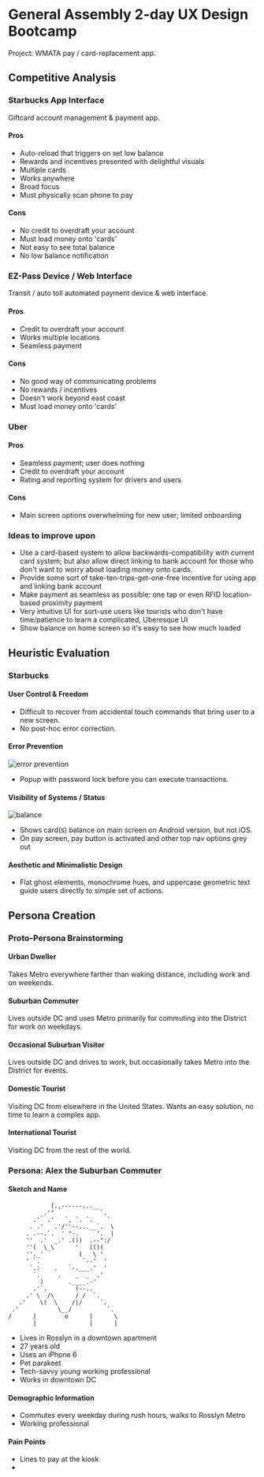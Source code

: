 # General Assembly 2-day UX Design Bootcamp 

Project: WMATA pay / card-replacement app.

## Competitive Analysis

### Starbucks App Interface

Giftcard account management & payment app.

#### Pros

  * Auto-reload that triggers on set low balance
  * Rewards and incentives presented with delightful visuals
  * Multiple cards
  * Works anywhere
  * Broad focus
  * Must physically scan phone to pay

#### Cons

  * No credit to overdraft your account
  * Must load money onto 'cards'
  * Not easy to see total balance
  * No low balance notification

### EZ-Pass Device / Web Interface

Transit / auto toll automated payment device & web interface.

#### Pros

  * Credit to overdraft your account
  * Works multiple locations
  * Seamless payment

#### Cons

  * No good way of communicating problems
  * No rewards / incentives
  * Doesn't work beyond east coast
  * Must load money onto 'cards'

### Uber

#### Pros

  * Seamless payment; user does nothing
  * Credit to overdraft your account
  * Rating and reporting system for drivers and users

#### Cons

  * Main screen options overwhelming for new user; limited onboarding

### Ideas to improve upon

* Use a card-based system to allow backwards-compatibility with current card system; but also allow direct linking to bank account for those who don't want to worry about loading money onto cards.
* Provide some sort of take-ten-trips-get-one-free incentive for using app and linking bank account
* Make payment as seamless as possible: one tap or even RFID location-based proximity payment
* Very intuitive UI for sort-use users like tourists who don't have time/patience to learn a complicated, Uberesque UI
* Show balance on home screen so it's easy to see how much loaded

## Heuristic Evaluation

### Starbucks

#### User Control & Freedom

* Difficult to recover from accidental touch commands that bring user to a new screen.
* No post-hoc error correction.

#### Error Prevention

![error prevention](http://i.imgur.com/OoeqH0G.png)

* Popup with password lock before you can execute transactions.

#### Visibility of Systems / Status

![balance](http://i.imgur.com/8qtNFSo.jpg)

* Shows card(s) balance on main screen on Android version, but not iOS.
* On pay screen, pay button is activated and other top nav options grey out

#### Aesthetic and Minimalistic Design

* Flat ghost elements, monochrome hues, and uppercase geometric text guide users directly to simple set of actions.

## Persona Creation

### Proto-Persona Brainstorming

#### Urban Dweller

Takes Metro everywhere farther than waking distance, including work and on weekends.

#### Suburban Commuter

Lives outside DC and uses Metro primarily for commuting into the District for work on weekdays.

#### Occasional Suburban Visitor

Lives outside DC and drives to work, but occasionally takes Metro into the District for events.

#### Domestic Tourist

Visiting DC from elsewhere in the United States. Wants an easy solution, no time to learn a complex app.

#### International Tourist

Visiting DC from the rest of the world.

### Persona: Alex the Suburban Commuter

#### Sketch and Name

```
            (.,------...__
         _.'"             `.
       .'  .'   `, `. `.    `
      . .'   .'/''--...__`.  \
     . .--.`.  ' "-.     '.  |
     ''  .'  _.' .())  .--":/
     ''(  \_\      '   (()(
     ''._'          (   \ '
     ' `.            `--'  '
      `.:    .   `-.___.'  '
       `.     .    _  _  .'
         )       .____.-'
       .'`.        (--..
     .' \  /\      / /  `.
   .'    \(  \    /|/     `.
 .'           \__/          `.
/      |        o      |      \
       |               |      |
```

* Lives in Rosslyn in a downtown apartment
* 27 years old
* Uses an iPhone 6
* Pet parakeet
* Tech-savvy young working professional
* Works in downtown DC

#### Demographic Information

* Commutes every weekday during rush hours, walks to Rosslyn Metro
* Working professional

#### Pain Points

* Lines to pay at the kiosk
* 
